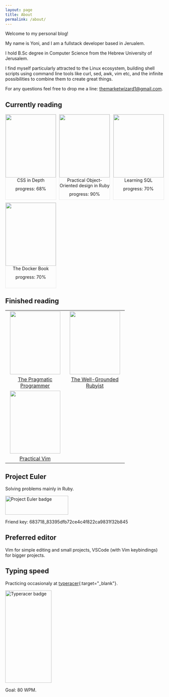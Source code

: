 ```yaml
---
layout: page
title: About
permalink: /about/
---
```

Welcome to my personal blog!

My name is Yoni, and I am a fullstack developer based in Jerualem.

I hold B.Sc degree in Computer Science from the Hebrew University of Jerusalem.

I find myself particularly attracted to the Linux ecosystem, building shell scripts using command line tools like curl, sed, awk, vim etc, and the infinite possibilities to combine them to
create great things.

For any questions feel free to drop me a line: themarketwizard1@gmail.com.


## Currently reading

<style>
.grid-wrapper {
  display: grid;
  grid-auto-rows: 270px;
  grid-template-columns: repeat(auto-fill, minmax(160px, 1fr));
  gap: 10px;
  grid-auto-flow: row;
}

.grid-element {
  width: 160px;
  height: 270px;
  border: 1px solid #e8e8e8;
  display: flex;
  flex-flow: column;
  align-items: center;
  text-align: center;
  justify-content: top;
}

.title-link {
  text-decoration: none;
}

.progress {
  padding-top: 10px;
}
</style>

<div class="grid-wrapper">
<div class="grid-element">
  <div class="image">
    <img
      width="160"
      height="200"
      class="book-cover"
      src="https://images-na.ssl-images-amazon.com/images/I/41fm+F1lc7L._SX397_BO1,204,203,200_.jpg"
    />
  </div>
  <div class="title">
    <div>
      <a
	class="title-link"
	href="https://www.amazon.com/CSS-Depth-Keith-J-Grant/dp/1617293458"
	>CSS in Depth</a
      >
    </div>
  </div>
  <div class="progress">
    <div>progress: 68%</div>
  </div>
</div>

<div class="grid-element">
  <div class="image">
    <img
      width="160"
      height="200"
      class="book-cover"
      src="https://images-na.ssl-images-amazon.com/images/I/51vkmxCfmRL._SX381_BO1,204,203,200_.jpg"
    />
  </div>
  <div class="title">
    <div>
      <a
	class="title-link"
	href="https://www.amazon.com/Practical-Object-Oriented-Design-Ruby-Addison-Wesley/dp/0321721330"
	>Practical Object-Oriented design in Ruby</a
      >
    </div>
  </div>
  <div class="progress">
    <div>progress: 90%</div>
  </div>
</div>

<div class="grid-element">
  <div class="image">
    <img
      width="160"
      height="200"
      class="book-cover"
      src="https://m.media-amazon.com/images/W/WEBP_402378-T1/images/I/41A-KL8Y1vL._SX379_BO1,204,203,200_.jpg"
    />
  </div>
  <div class="title">
    <div>
      <a
	class="title-link"
	href="https://www.amazon.com/Learning-SQL-Generate-Manipulate-Retrieve/dp/1492057614"
	>Learning SQL</a
      >
    </div>
  </div>
  <div class="progress">
    <div>progress: 70%</div>
  </div>
</div>

<div class="grid-element">
  <!-- the docker book -->
  <div class="image">
    <img
      width="160"
      height="200"
      class="book-cover"
      src="https://m.media-amazon.com/images/I/41qk216P0qL.jpg"
    />
  </div>
  <div class="title">
    <div>
      <a
	class="title-link"
	href="https://www.amazon.com/Docker-Book-Containerization-new-virtualization-ebook/dp/B00LRROTI4"
	>The Docker Book</a
      >
    </div>
  </div>
  <div class="progress">
    <div>progress: 70%</div>
  </div>
</div>
</div>

## Finished reading

<table style="text-align: center; border-spacing:20px; max-width: 380px">
      <tr>
        <td>
          <img
            width="159.6" height="199.6"
            class="book-cover"
            src="	https://images-na.ssl-images-amazon.com/images/I/51dxkfagmwL._SX380_BO1,204,203,200_.jpg"
          />
        </td>
        <td>
          <img
            width="159.6" height="199.6"
            class="book-cover"
            src="https://images-na.ssl-images-amazon.com/images/I/415V5GEzUVL._SX397_BO1,204,203,200_.jpg"
          />
      </td>
      </tr>
      <tr>
        <td>
          <a
            href="https://www.amazon.com/Pragmatic-Programmer-journey-mastery-Anniversary/dp/0135957052/ref=sr_1_1?keywords=pragmatic+programmer&qid=1642778471&sprefix=pragmatic+%2Caps%2C195&sr=8-1"
            target="blank"
            >The Pragmatic Programmer</a
          >
        </td>
        <td>
          <a
            href="https://www.amazon.com/Well-Grounded-Rubyist-David-Black/dp/1617295213/ref=sr_1_1?keywords=the+well+grounded+rubyist&qid=1642778315&sprefix=the+well+grou%2Caps%2C312&sr=8-1"
            target="blank"
            >The Well-Grounded Rubyist</a>
        </td>
      </tr>
      <tr>
        <td>
          <img  
            width="159.6" height="199.6"
            class="book-cover"
            src="https://images-na.ssl-images-amazon.com/images/I/41Uki3+V7nL._SX415_BO1,204,203,200_.jpg"
          />
        </td>
      </tr>
      <tr>
        <td>
          <a
            href="https://www.amazon.com/Practical-Vim-Edit-Speed-Thought/dp/1680501275/ref=sr_1_1?crid=1I28TO08V3UKJ&keywords=practical+vim&qid=1642775788&sprefix=practical+vim%2Caps%2C223&sr=8-1"
            target="blank"
            >Practical Vim</a
          >
        </td>
      </tr>
    </table>



## Project Euler

Solving problems mainly in Ruby.

<img src="https://projecteuler.net/profile/YoniA.png" alt="Project Euler badge" width="200" height="60">

Friend key: 683718_83395dfb72ce4c4f822ca9831f32b845

## Preferred editor

Vim for simple editing and small projects, VSCode (with Vim keybindings) for bigger projects.


## Typing speed

Practicing occasionaly at [typeracer](https://play.typeracer.com/){:target="_blank"}. 

<img src="https://data.typeracer.com/misc/badge?user=market_wizard" alt="Typeracer badge" width="146.5" height="293">


Goal: 80 WPM.
